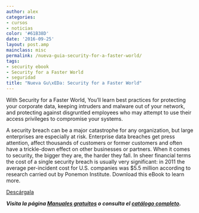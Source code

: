 ```yaml
---
author: alex
categories:
- cursos
- noticias
color: '#61B38D'
date: '2016-09-25'
layout: post.amp
mainclass: misc
permalink: /nueva-guia-security-for-a-faster-world/
tags:
- security ebook
- Security for a Faster World
- seguridad
title: "Nueva Gu\xEDa: Security for a Faster World"
---
```


[<amp-img on="tap:lightbox1" role="button" tabindex="0" layout="responsive" src="/img/2013/03/Executive-eBook-Security-for-a-Faster-World.gif" alt="Executive eBook: Security for a Faster World" width="200px" height="259px" />][1]

With Security for a Faster World, You&#8217;ll learn best practices for protecting your corporate data, keeping intruders and malware out of your network, and protecting against disgruntled employees who may attempt to use their access privileges to compromise your systems.

A security breach can be a major catastrophe for any organization, but large enterprises are especially at risk. Enterprise data breaches get press attention, affect thousands of customers or former customers and often have a trickle-down effect on other businesses or partners. When it comes to security, the bigger they are, the harder they fall. In sheer financial terms the cost of a single security breach is usually very significant: in 2011 the average per-incident cost for U.S. companies was $5.5 million according to research carried out by Ponemon Institute. Download this eBook to learn more.

<div class="button-post">
<a href="http://elbauldelprogramador.tradepub.com/c/pubRD.mpl?sr=oc&_t=oc:&pc=w_hp357" target="_blank" class="wi-button style-3">Descárgala<i class="icon-download icon-2x"></i></a>
</div>

***Visita la página [Manuales gratuitos][2] o consulta el [catálogo completo][3].***



 [1]: http://elbauldelprogramador.tradepub.com/c/pubRD.mpl?sr=oc&_t=oc:&pc;=w_hp357/prgm.cgi
 [2]: https://elbauldelprogramador.com/manuales-gratuitos/
 [3]: http://elbauldelprogramador.tradepub.com/category/information-technology/1207/ "Catálogo completo de Guías gratuítas "